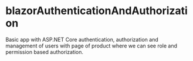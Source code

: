# blazorAuthenticationAndAuthorization
Basic app with ASP.NET Core authentication, authorization and management of users with page of product where we can see role and permission based authorization.

